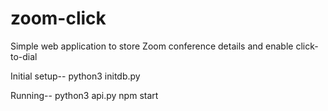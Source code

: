 # zoom-click
Simple web application to store Zoom conference details and enable click-to-dial

Initial setup--
python3 initdb.py

Running--
python3 api.py 
npm start
